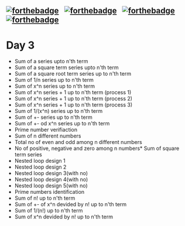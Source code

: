[![forthebadge](https://forthebadge.com/images/badges/uses-git.svg)](https://forthebadge.com)&nbsp;&nbsp;&nbsp;[![forthebadge](https://forthebadge.com/images/badges/for-you.svg)](https://forthebadge.com)&nbsp;&nbsp;&nbsp;[![forthebadge](https://forthebadge.com/images/badges/check-it-out.svg)](https://forthebadge.com)&nbsp;&nbsp;&nbsp;[![forthebadge](https://forthebadge.com/images/badges/made-with-c.svg)](https://forthebadge.com)
---
# Day 3
   * Sum of a series upto n'th term
   * Sum of a square term series upto n'th term
   * Sum of a square root term series up to n'th term
   * Sum of 1/n series up to n'th term
   * Sum of x^n series up to n'th term
   * Sum of x^n series + 1 up to n'th term (process 1)
   * Sum of x^n series + 1 up to n'th term (process 2)
   * Sum of x^n series + 1 up to n'th term (process 3)
   * Sum of 1/(x^n) series up to n'th term
   * Sum of +- series up to n'th term
   * Sum of +- od x^n series up to n'th term
   * Prime number verifiaction
   * Sum of n different numbers
   * Total no of even and odd among n different numbers
   * No of positive, negative and zero among n numbers* Sum of square term series 
   * Nested loop design 1
   * Nested loop design 2
   * Nested loop design 3(with no)
   * Nested loop design 4(with no)
   * Nested loop design 5(with no)
   * Prime numbers identification
   * Sum of n! up to n'th term
   * Sum of +- of x^n devided by n! up to n'th term
   * Sum of 1/(n!) up to n'th term
   * Sum of x^n devided by n! up to n'th term
